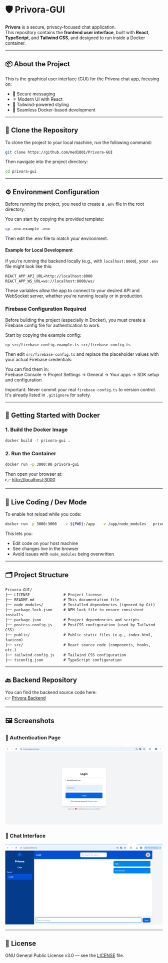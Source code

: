
# 🛡️ Privora-GUI

**Privora** is a secure, privacy-focused chat application.  
This repository contains the **frontend user interface**, built with **React**, **TypeScript**, and **Tailwind CSS**, and designed to run inside a Docker container.



---

## 📦 About the Project

This is the graphical user interface (GUI) for the Privora chat app, focusing on:

- 💬 Secure messaging
- ⚛️ Modern UI with React
- 🎨 Tailwind-powered styling
- 🐳 Seamless Docker-based development

---

## 🔄 Clone the Repository

To clone the project to your local machine, run the following command:

```bash
git clone https://github.com/med1001/Privora-GUI
```

Then navigate into the project directory:

```bash
cd privora-gui
```

---

## ⚙️ Environment Configuration

Before running the project, you need to create a `.env` file in the root directory.

You can start by copying the provided template:

```bash
cp .env.example .env
```
Then edit the .env file to match your environment.

#### Example for Local Development

If you're running the backend locally (e.g., with `localhost:8000`), your `.env` file might look like this:

```env
REACT_APP_API_URL=http://localhost:8000
REACT_APP_WS_URL=ws://localhost:8000/ws/
```
These variables allow the app to connect to your desired API and WebSocket server, whether you're running locally or in production.

### Firebase Configuration Required

Before building the project (especially in Docker), you must create a Firebase config file for authentication to work.

Start by copying the example config:

    cp src/firebase-config.example.ts src/firebase-config.ts

Then edit `src/firebase-config.ts` and replace the placeholder values with your actual Firebase credentials:

You can find them in:  
Firebase Console → Project Settings → General → Your apps → SDK setup and configuration

Important: Never commit your real `firebase-config.ts` to version control. It's already listed in `.gitignore` for safety.

---

## 🐳 Getting Started with Docker

### 1. Build the Docker Image

```bash
docker build -t privora-gui .
```

### 2. Run the Container

```bash
docker run -p 3000:80 privora-gui
```

Then open your browser at:  
👉 [http://localhost:3000](http://localhost:3000)

---

## 🔁 Live Coding / Dev Mode

To enable hot reload while you code:

```bash
docker run -p 3000:3000   -v ${PWD}:/app   -v /app/node_modules   privora-gui
```

This lets you:
- Edit code on your host machine
- See changes live in the browser
- Avoid issues with `node_modules` being overwritten

---

## 🗂️ Project Structure

```
Privora-GUI/
├── LICENSE               # Project license
├── README.md             # This documentation file
├── node_modules/         # Installed dependencies (ignored by Git)
├── package-lock.json     # NPM lock file to ensure consistent installs
├── package.json          # Project dependencies and scripts
├── postcss.config.js     # PostCSS configuration (used by Tailwind CSS)
├── public/               # Public static files (e.g., index.html, favicon)
├── src/                  # React source code (components, hooks, etc.)
├── tailwind.config.js    # Tailwind CSS configuration
├── tsconfig.json         # TypeScript configuration
```

---

## 🔙 Backend Repository

You can find the backend source code here:  
👉 [Privora Backend](https://github.com/med1001/Privora)

---

## 🖼️ Screenshots

### 🔐 Authentication Page

![Login Screenshot](screenshots/login.png)

### 💬 Chat Interface

![Chat Screenshot](screenshots/chatwindow.PNG)


---

## 📄 License

GNU General Public License v3.0 — see the [LICENSE](./LICENSE) file.
